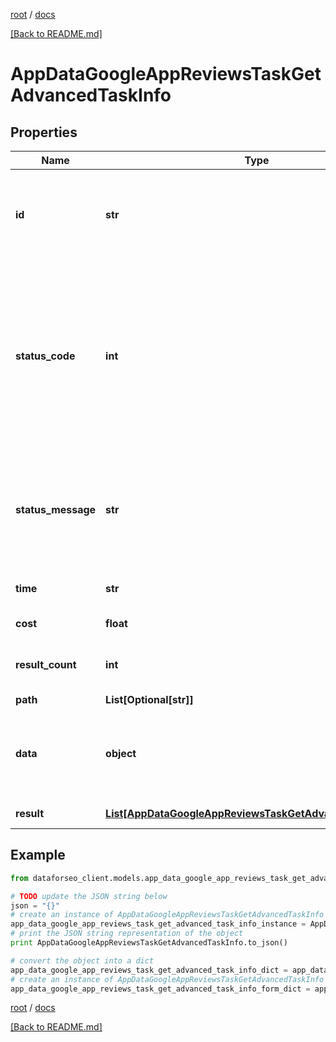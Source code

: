 [root](./../ "root") / [docs](./ "docs")

[[Back to README.md]](./../README.md "[Back to README.md]")

# AppDataGoogleAppReviewsTaskGetAdvancedTaskInfo

## Properties

Name | Type | Description | Notes
------------ | ------------- | ------------- | -------------
**id** | **str** | task identifier unique task identifier in our system in the UUID format | [optional]
**status_code** | **int** | status code of the task generated by DataForSEO, can be within the following range: 10000-60000 you can find the full list of the response codes here | [optional]
**status_message** | **str** | informational message of the task you can find the full list of general informational messages here | [optional]
**time** | **str** | execution time, seconds | [optional]
**cost** | **float** | total tasks cost, USD | [optional]
**result_count** | **int** | number of elements in the result array | [optional]
**path** | **List[Optional[str]]** | URL path | [optional]
**data** | **object** | contains the same parameters that you specified in the POST request | [optional]
**result** | [**List[AppDataGoogleAppReviewsTaskGetAdvancedResultInfo]**](AppDataGoogleAppReviewsTaskGetAdvancedResultInfo.md) | array of results | [optional]

## Example

```python
from dataforseo_client.models.app_data_google_app_reviews_task_get_advanced_task_info import AppDataGoogleAppReviewsTaskGetAdvancedTaskInfo

# TODO update the JSON string below
json = "{}"
# create an instance of AppDataGoogleAppReviewsTaskGetAdvancedTaskInfo from a JSON string
app_data_google_app_reviews_task_get_advanced_task_info_instance = AppDataGoogleAppReviewsTaskGetAdvancedTaskInfo.from_json(json)
# print the JSON string representation of the object
print AppDataGoogleAppReviewsTaskGetAdvancedTaskInfo.to_json()

# convert the object into a dict
app_data_google_app_reviews_task_get_advanced_task_info_dict = app_data_google_app_reviews_task_get_advanced_task_info_instance.to_dict()
# create an instance of AppDataGoogleAppReviewsTaskGetAdvancedTaskInfo from a dict
app_data_google_app_reviews_task_get_advanced_task_info_form_dict = app_data_google_app_reviews_task_get_advanced_task_info.from_dict(app_data_google_app_reviews_task_get_advanced_task_info_dict)
```

  

[root](./../ "root") / [docs](./ "docs")

[[Back to README.md]](./../README.md "[Back to README.md]")